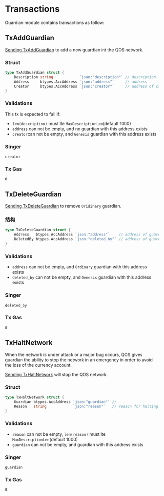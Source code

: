 # Transactions

Guardian module contains  transactions as follow:

## TxAddGuardian

[Sending TxAddGuardian](../../command/qoscli.md#转账) to add a new guardian int the QOS network.

### Struct

```go
type TxAddGuardian struct {
	Description string            `json:"description"` // description
	Address     btypes.AccAddress `json:"address"`     // address
	Creator     btypes.AccAddress `json:"creator"`     // address of creator
}
```

### Validations

This tx is expected to fail if:
- `len(description)` must lte `MaxDescriptionLen`(default 1000)
- `address` can not be empty, and no guardian with this address exists
- `creator`can not be empty, and `Genesis` guardian with this address exists

### Singer

`creator`

### Tx Gas

`0`

## TxDeleteGuardian

[Sending TxDeleteGuardian](../../command/qoscli.md#数据检查) to remove `Oridinary` guardian.

### 结构
```go
type TxDeleteGuardian struct {
	Address   btypes.AccAddress `json:"address"`    // address of guardian to deleted
	DeletedBy btypes.AccAddress `json:"deleted_by"` // address of guardian who execute this transaction
}
```

### Validations

- `address` can not be empty, and `Ordinary` guardian with this address exists
- `deleted_by` can not be empty, and `Genesis` guardian with this address exists

### Singer

`deleted_by`

### Tx Gas

`0`

## TxHaltNetwork

When the network is under attack or a major bug occurs, QOS gives guardian the ability to stop the network in an emergency in order to avoid the loss of the currency account.

[Sending TxHaltNetwork](../../command/qoscli.md#停止网络) will stop the QOS network.

### Struct
```go
type TxHaltNetwork struct {
	Guardian btypes.AccAddress `json:"guardian"` // 
	Reason   string            `json:"reason"`   // reason for halting the network
}
```

### Validations

- `reason` can not be empty, `len(reason)` must lte `MaxDescriptionLen`(default 1000)
- `guardian` can not be empty, and guardian with this address exists

### Singer

`guardian`

### Tx Gas

`0`